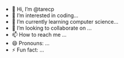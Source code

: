 - 👋 Hi, I’m @tarecp
- 👀 I’m interested in coding...
- 🌱 I’m currently learning computer science...
- 💞️ I’m looking to collaborate on ...
- 📫 How to reach me ...
- 😄 Pronouns: ...
- ⚡ Fun fact: ...

<!---
tarecp/tarecp is a ✨ special ✨ repository because its `README.md` (this file) appears on your GitHub profile.
You can click the Preview link to take a look at your changes.
--->
